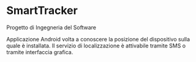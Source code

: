# SmartTracker
Progetto di Ingegneria del Software

Applicazione Android volta a conoscere la posizione del dispositivo sulla quale è installata.
Il servizio di localizzazione è attivabile tramite SMS o tramite interfaccia grafica.

